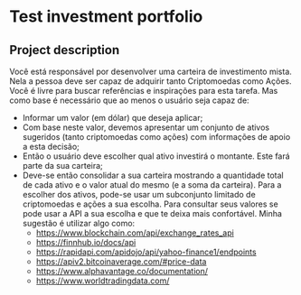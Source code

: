 # Test investment portfolio

## Project description

Você está responsável por desenvolver uma carteira de investimento mista. Nela a pessoa deve ser capaz de adquirir tanto Criptomoedas como Ações. Você é livre para buscar referências e inspirações para esta tarefa. Mas como base é necessário que ao menos o usuário seja capaz de:

- Informar um valor (em dólar) que deseja aplicar;
- Com base neste valor, devemos apresentar um conjunto de ativos sugeridos (tanto criptomoedas como ações) com informações de apoio a esta decisão;
- Então o usuário deve escolher qual ativo investirá o montante. Este fará parte da sua carteira;
- Deve-se então consolidar a sua carteira mostrando a quantidade total de cada ativo e o valor atual do mesmo (e a soma da carteira). Para a escolher dos ativos, pode-se usar um subconjunto limitado de criptomoedas e ações a sua escolha. Para consultar seus valores se pode usar a API a sua escolha e que te deixa mais confortável. Minha sugestão é utilizar algo como:
  - https://www.blockchain.com/api/exchange_rates_api
  - https://finnhub.io/docs/api
  - https://rapidapi.com/apidojo/api/yahoo-finance1/endpoints
  - https://apiv2.bitcoinaverage.com/#price-data
  - https://www.alphavantage.co/documentation/
  - https://www.worldtradingdata.com/